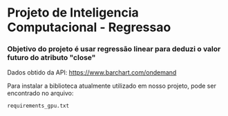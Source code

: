 # Projeto de Inteligencia Computacional - Regressao
### Objetivo do projeto é usar regressão linear para deduzi o valor futuro do atributo "close"

Dados obtido da API: https://www.barchart.com/ondemand

Para instalar a biblioteca atualmente utilizado em nosso projeto, pode ser encontrado no arquivo:
```
requirements_gpu.txt
```
